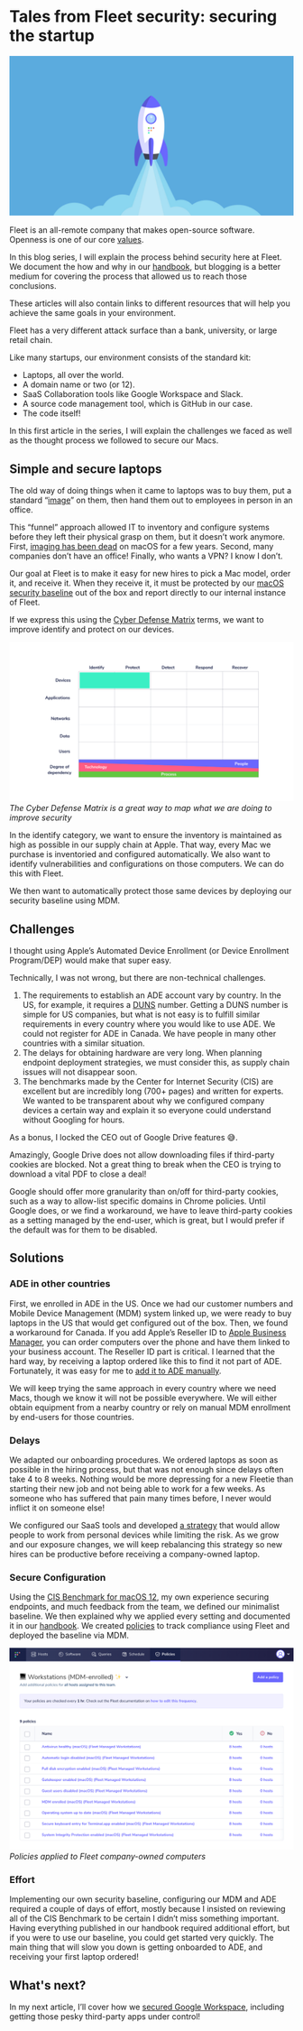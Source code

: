 # Tales from Fleet security: securing the startup

![Securing Google Workspace](../website/assets/images/articles/tales-from-fleet-security-securing-the-startup-cover-1600x900@2x.jpg)

Fleet is an all-remote company that makes open-source software. Openness is one of our core [values](https://fleetdm.com/handbook/company#values).

In this blog series, I will explain the process behind security here at Fleet. We document the how and why in our [handbook](https://fleetdm.com/handbook/security), but blogging is a better medium for covering the process that allowed us to reach those conclusions.

These articles will also contain links to different resources that will help you achieve the same goals in your environment.

Fleet has a very different attack surface than a bank, university, or large retail chain.

Like many startups, our environment consists of the standard kit:

- Laptops, all over the world.
- A domain name or two (or 12).
- SaaS Collaboration tools like Google Workspace and Slack.
- A source code management tool, which is GitHub in our case.
- The code itself!

In this first article in the series, I will explain the challenges we faced as well as the thought process we followed to secure our Macs.

## Simple and secure laptops

The old way of doing things when it came to laptops was to buy them, put a standard “[image](https://en.wikipedia.org/wiki/Ghost_(disk_utility))” on them, then hand them out to employees in person in an office.

This “funnel” approach allowed IT to inventory and configure systems before they left their physical grasp on them, but it doesn’t work anymore. First, [imaging has been dead](https://www.youtube.com/watch?v=pStw0zPZr_M) on macOS for a few years. Second, many companies don’t have an office! Finally, who wants a VPN? I know I don’t.

Our goal at Fleet is to make it easy for new hires to pick a Mac model, order it, and receive it. When they receive it, it must be protected by our [macOS security baseline](https://fleetdm.com/handbook) out of the box and report directly to our internal instance of Fleet.

If we express this using the [Cyber Defense Matrix](https://cyberdefensematrix.com/) terms, we want to improve identify and protect on our devices.

![Cyber Defense Matrix](../website/assets/images/articles/tales-from-fleet-security-securing-the-startup-1-700x393@2x.png)
*The Cyber Defense Matrix is a great way to map what we are doing to improve security*

In the identify category, we want to ensure the inventory is maintained as high as possible in our supply chain at Apple. That way, every Mac we purchase is inventoried and configured automatically. We also want to identify vulnerabilities and configurations on those computers. We can do this with Fleet.

We then want to automatically protect those same devices by deploying our security baseline using MDM.

## Challenges

I thought using Apple’s Automated Device Enrollment (or Device Enrollment Program/DEP) would make that super easy.

Technically, I was not wrong, but there are non-technical challenges.

1. The requirements to establish an ADE account vary by country. In the US, for example, it requires a [DUNS](https://en.wikipedia.org/wiki/Data_Universal_Numbering_System) number. Getting a DUNS number is simple for US companies, but what is not easy is to fulfill similar requirements in every country where you would like to use ADE. We could not register for ADE in Canada. We have people in many other countries with a similar situation.
2. The delays for obtaining hardware are very long. When planning endpoint deployment strategies, we must consider this, as supply chain issues will not disappear soon.
3. The benchmarks made by the Center for Internet Security (CIS) are excellent but are incredibly long (700+ pages) and written for experts. We wanted to be transparent about why we configured company devices a certain way and explain it so everyone could understand without Googling for hours.

As a bonus, I locked the CEO out of Google Drive features 😅.

Amazingly, Google Drive does not allow downloading files if third-party cookies are blocked. Not a great thing to break when the CEO is trying to download a vital PDF to close a deal!

Google should offer more granularity than on/off for third-party cookies, such as a way to allow-list specific domains in Chrome policies. Until Google does, or we find a workaround, we have to leave third-party cookies as a setting managed by the end-user, which is great, but I would prefer if the default was for them to be disabled.

## Solutions

### ADE in other countries

First, we enrolled in ADE in the US. Once we had our customer numbers and Mobile Device Management (MDM) system linked up, we were ready to buy laptops in the US that would get configured out of the box. Then, we found a workaround for Canada. If you add Apple’s Reseller ID to [Apple Business Manager](https://business.apple.com/), you can order computers over the phone and have them linked to your business account. The Reseller ID part is critical. I learned that the hard way, by receiving a laptop ordered like this to find it not part of ADE. Fortunately, it was easy for me to [add it to ADE manually](https://support.apple.com/en-ca/guide/apple-configurator/welcome/ios).

We will keep trying the same approach in every country where we need Macs, though we know it will not be possible everywhere. We will either obtain equipment from a nearby country or rely on manual MDM enrollment by end-users for those countries.

### Delays

We adapted our onboarding procedures. We ordered laptops as soon as possible in the hiring process, but that was not enough since delays often take 4 to 8 weeks. Nothing would be more depressing for a new Fleetie than starting their new job and not being able to work for a few weeks. As someone who has suffered that pain many times before, I never would inflict it on someone else!

We configured our SaaS tools and developed [a strategy](https://fleetdm.com/securing/apply-byod-to-soothe-supply-chain-pain) that would allow people to work from personal devices while limiting the risk. As we grow and our exposure changes, we will keep rebalancing this strategy so new hires can be productive before receiving a company-owned laptop.

### Secure Configuration

Using the [CIS Benchmark for macOS 12](https://www.cisecurity.org/benchmark/apple_os), my own experience securing endpoints, and much feedback from the team, we defined our minimalist baseline. We then explained why we applied every setting and documented it in our [handbook](https://fleetdm.com/handbook/security#how-we-protect-end-user-devices). We created [policies](https://fleetdm.com/docs/using-fleet/rest-api#policies) to track compliance using Fleet and deployed the baseline via MDM.

![Policies applied to Fleet company-owned computers](../website/assets/images/articles/tales-from-fleet-security-securing-the-startup-2-700x497@2x.png)
*Policies applied to Fleet company-owned computers*

### Effort

Implementing our own security baseline, configuring our MDM and ADE required a couple of days of effort, mostly because I insisted on reviewing all of the CIS Benchmark to be certain I didn’t miss something important. Having everything published in our handbook required additional effort, but if you were to use our baseline, you could get started very quickly. The main thing that will slow you down is getting onboarded to ADE, and receiving your first laptop ordered!

## What's next?

In my next article, I’ll cover how we [secured Google Workspace](https://fleetdm.com/handbook/security#google-workspace-security), including getting those pesky third-party apps under control!

<meta name="category" value="security">
<meta name="authorFullName" value="Guillaume Ross">
<meta name="authorGitHubUsername" value="GuillaumeRoss">
<meta name="publishedOn" value="2022-03-17">
<meta name="articleTitle" value="Tales from Fleet security: securing the startup">
<meta name="articleImageUrl" value="../website/assets/images/articles/tales-from-fleet-security-securing-the-startup-cover-1600x900@2x.jpg">	
